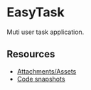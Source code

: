 # EasyTask
Muti user task application.

## Resources
- [Attachments/Assets](https://github.com/mschwarzmueller/angular-complete-guide-course-resources/tree/main/attachments/02-essentials)
- [Code snapshots](https://github.com/mschwarzmueller/angular-complete-guide-course-resources/tree/main/code-snapshots/02-essentials)

